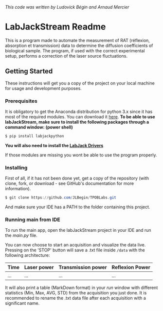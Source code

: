 *This code was written by Ludovick Bégin and Arnaud Mercier*



# LabJackStream Readme

This is a program made to automate the measurement of RAT (réflexion, absorption et transmission) data to determine the diffusion coefficients of biological sample. The program, if used with the correct experimental setup, performs a correction of the laser source fluctuations.

## Getting Started

These instructions will get you a copy of the project on your local machine for usage and development purposes.

### Prerequisites

It is obligatory to get the Anaconda distribution for python 3.x since it has most of the required modules. You can download it  [here](https://www.anaconda.com/download/).
**To be able to use labJackStream, make sure to install the following packages through a command window: (power shell)**

```powershell
$ pip install labjackpython
```

**You will also need to install the [LabJack Drivers](https://labjack.com/support/software/installers/ud)**

If those modules are missing you wont be able to use the program properly.

### Installing

First of all, if it has not been done yet, get a copy of the repository (with clone, fork, or download - see GitHub's documentation for more information).

```powershell
$ git clone https://github.com/JLBegin/TPOBLabs.git
```

And make sure your IDE has a PATH to the folder containing this project. 

### Running main from IDE

To run the main app, open the labJackStream project in your IDE and run the *main.py* file.

You can now choose to start an acquisition and visualize the data live. Pressing on the 'STOP' button will save a .txt file inside `/data` with the following architecture:

| Time | Laser power | Transmission power | Reflexion Power |
| ---- | ----------- | ------------------ | --------------- |
| ...  | ...         | ...                | ...             |


It will also print a table (MarkDown format) in your *run* window with different statistics (Min, Max, AVG, STD) from the acquisition you just done. It is recommended to rename the .txt data file after each acquisition with a significant name. 


